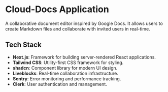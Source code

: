 # Cloud-Docs Application

A collaborative document editor inspired by Google Docs. 
It allows users to create Markdown files and collaborate with invited users in real-time.

## Tech Stack

- **Next.js**: Framework for building server-rendered React applications.
- **Tailwind CSS**: Utility-first CSS framework for styling.
- **shadcn**: Component library for modern UI design.
- **Liveblocks**: Real-time collaboration infrastructure.
- **Sentry**: Error monitoring and performance tracking.
- **Clerk**: User authentication and management.
